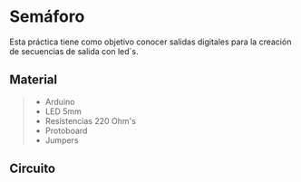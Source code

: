 # Semáforo

Esta práctica tiene como objetivo conocer salidas digitales para la creación de secuencias de salida con led´s.

## Material 
> - Arduino
> - LED 5mm 
> - Resistencias 220 Ohm's 
> - Protoboard
> - Jumpers

## Circuito


<!--stackedit_data:
eyJoaXN0b3J5IjpbOTkyNTcwNjU5XX0=
-->